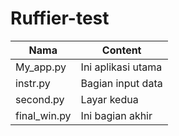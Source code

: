 # Ruffier-test


Nama         | Content
------------ |----------------------
My_app.py    | Ini aplikasi utama
instr.py     | Bagian input data
second.py    | Layar kedua
final_win.py | Ini bagian akhir
